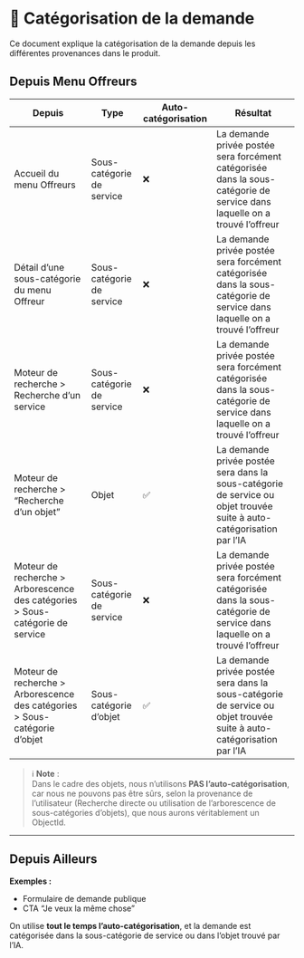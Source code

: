 # 📕 Catégorisation de la demande

Ce document explique la catégorisation de la demande depuis les différentes provenances dans le produit.

## Depuis Menu Offreurs

| Depuis                                                                        | Type                      | Auto-catégorisation | Résultat                                                                                                                  |
| ----------------------------------------------------------------------------- | ------------------------- | ------------------- | ------------------------------------------------------------------------------------------------------------------------- |
| Accueil du menu Offreurs                                                      | Sous-catégorie de service | ❌                  | La demande privée postée sera forcément catégorisée dans la sous-catégorie de service dans laquelle on a trouvé l’offreur |
| Détail d’une sous-catégorie du menu Offreur                                   | Sous-catégorie de service | ❌                  | La demande privée postée sera forcément catégorisée dans la sous-catégorie de service dans laquelle on a trouvé l’offreur |
| Moteur de recherche > Recherche d’un service                                  | Sous-catégorie de service | ❌                  | La demande privée postée sera forcément catégorisée dans la sous-catégorie de service dans laquelle on a trouvé l’offreur |
| Moteur de recherche > “Recherche d’un objet”                                  | Objet                     | ✅                  | La demande privée postée sera dans la sous-catégorie de service ou objet trouvée suite à auto-catégorisation par l’IA     |
| Moteur de recherche > Arborescence des catégories > Sous-catégorie de service | Sous-catégorie de service | ❌                  | La demande privée postée sera forcément catégorisée dans la sous-catégorie de service dans laquelle on a trouvé l’offreur |
| Moteur de recherche > Arborescence des catégories > Sous-catégorie d’objet    | Sous-catégorie d’objet    | ✅                  | La demande privée postée sera dans la sous-catégorie de service ou objet trouvée suite à auto-catégorisation par l’IA     |

> ℹ️ **Note** :  
> Dans le cadre des objets, nous n’utilisons **PAS l’auto-catégorisation**, car nous ne pouvons pas être sûrs, selon la provenance de l’utilisateur (Recherche directe ou utilisation de l’arborescence de sous-catégories d’objets), que nous aurons véritablement un ObjectId.

---

## Depuis Ailleurs

**Exemples :**

- Formulaire de demande publique
- CTA “Je veux la même chose”

On utilise **tout le temps l’auto-catégorisation**, et la demande est catégorisée dans la sous-catégorie de service ou dans l’objet trouvé par l’IA.
